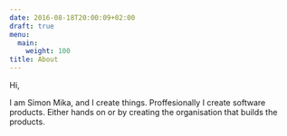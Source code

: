 ```yaml
---
date: 2016-08-18T20:00:09+02:00
draft: true
menu:
  main:
    weight: 100
title: About
---
```

Hi,

I am Simon Mika, and I create things. Proffesionally I create software products. Either hands on or by creating the organisation that builds the products.
